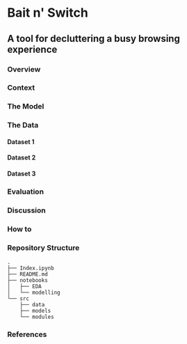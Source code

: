 # Bait n' Switch
## A tool for decluttering a busy browsing experience

### Overview


### Context


### The Model

### The Data

#### Dataset 1

#### Dataset 2

#### Dataset 3

### Evaluation


### Discussion


### How to


### Repository Structure
```
.
├── Index.ipynb
├── README.md
├── notebooks
│   ├── EDA
│   └── modelling
└── src
    ├── data
    ├── models
    └── modules
```
### References
